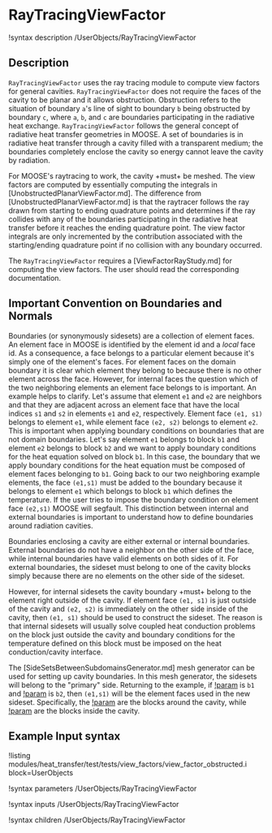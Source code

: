 # RayTracingViewFactor

!syntax description /UserObjects/RayTracingViewFactor

## Description

`RayTracingViewFactor` uses the ray tracing module to compute view factors for general cavities.
`RayTracingViewFactor` does not require the faces of the cavity to be planar and it allows obstruction.
Obstruction refers to the situation of boundary `a`'s line of sight to boundary `b` being obstructed
by boundary `c`, where `a`, `b`, and `c` are boundaries participating in the radiative heat exchange.
`RayTracingViewFactor` follows the general concept of radiative heat transfer geometries in MOOSE.
A set of boundaries is in radiative heat transfer through a cavity filled with a transparent medium;
the boundaries completely enclose the cavity so energy cannot leave the cavity by radiation.

For MOOSE's raytracing to work, the cavity +must+ be meshed. The view factors are computed by essentially
computing the integrals in [UnobstructedPlanarViewFactor.md]. The difference
from [UnobstructedPlanarViewFactor.md] is that the raytracer follows the
ray drawn from starting to ending quadrature points and determines if the ray collides with any of the boundaries
participating in the radiative heat transfer before it reaches the ending quadrature point. The view factor integrals
are only incremented by the contribution associated with the starting/ending quadrature point if no collision with any boundary
occurred.

The `RayTracingViewFactor` requires a [ViewFactorRayStudy.md] for computing the view factors. The user should
read the corresponding documentation.

## Important Convention on Boundaries and Normals

Boundaries (or synonymously sidesets) are a collection of element faces. An element face in MOOSE is identified
by the element id and a *local* face id. As a consequence, a face belongs to a particular element because it's
simply one of the element's faces. For element faces on the domain boundary it is clear which element they belong to
because there is no other element across the face. However, for internal faces the question which of the two neighboring
elements an element face belongs to is important. An example helps to clarify. Let's assume that element `e1` and `e2`
are neighbors and that they are adjacent across an element face that have the local indices `s1` and `s2` in elements
`e1` and `e2`, respectively. Element face `(e1, s1)` belongs to element `e1`, while element face `(e2, s2)` belongs to
element `e2`. This is important when applying boundary conditions on boundaries that are not domain boundaries. Let's say
element `e1` belongs to block `b1` and element `e2` belongs to block `b2` and we want to apply boundary conditions for the
heat equation solved on block `b1`. In this case, the boundary that we apply boundary conditions for the heat equation
must be composed of element faces belonging to `b1`. Going back to our two neighboring example elements, the face `(e1,s1)`
must be added to the boundary because it belongs to element `e1` which belongs to block `b1` which defines the temperature.
If the user tries to impose the boundary condition on element face `(e2,s1)` MOOSE will segfault. This distinction between
internal and external boundaries is important to understand how to define boundaries around radiation cavities.

Boundaries enclosing a cavity are either external or internal boundaries. External boundaries
do not have a neighbor on the other side of the face, while internal boundaries have valid elements on
both sides of it. For external boundaries, the sideset must belong to one of the cavity blocks simply because there
are no elements on the other side of the sideset.

However, for internal sidesets the cavity boundary +must+ belong to the element right outside of the cavity.
If element face `(e1, s1)` is just outside of the cavity and `(e2, s2)` is immediately on the other side inside of the cavity,
then `(e1, s1)` should be used to construct the sideset. The reason is that internal sidesets will usually solve coupled
heat conduction problems on the block just outside the cavity and boundary conditions for the temperature defined on this
block must be imposed on the heat conduction/cavity interface.

The [SideSetsBetweenSubdomainsGenerator.md] mesh generator can be used for setting up
cavity boundaries. In this mesh generator, the sidesets will belong to the "primary" side. Returning to the example,
if [!param](/Mesh/SideSetsBetweenSubdomainsGenerator/included_subdomains) is `b1` and [!param](/Mesh/SideSetsBetweenSubdomainsGenerator/included_neighbors) is `b2`, then `(e1,s1)` will be the element faces used in the new sideset.
Specifically, the [!param](/Mesh/SideSetsBetweenSubdomainsGenerator/included_subdomains) are the blocks around the cavity, while [!param](/Mesh/SideSetsBetweenSubdomainsGenerator/included_neighbors) are the blocks inside the cavity.

## Example Input syntax

!listing modules/heat_transfer/test/tests/view_factors/view_factor_obstructed.i
block=UserObjects

!syntax parameters /UserObjects/RayTracingViewFactor

!syntax inputs /UserObjects/RayTracingViewFactor

!syntax children /UserObjects/RayTracingViewFactor
